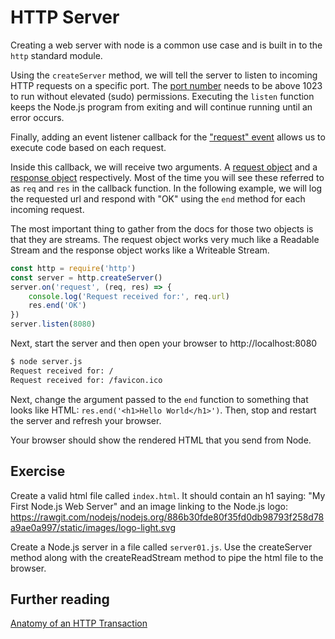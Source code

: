 # HTTP Server

Creating a web server with node is a common use case and is built in to the `http` standard module.

Using the `createServer` method, we will tell the server to listen to incoming HTTP requests on a specific port. The [port  number](https://en.wikipedia.org/wiki/Port_(computer_networking)) needs to be above 1023 to run without elevated (sudo) permissions. Executing the `listen` function keeps the Node.js program from exiting and will continue running until an error occurs.

Finally, adding an event listener callback for the ["request" event](https://nodejs.org/api/http.html#http_event_request) allows us to execute code based on each request.

Inside this callback, we will receive two arguments. A [request object](https://nodejs.org/api/http.html#http_class_http_incomingmessage) and a [response object](https://nodejs.org/api/http.html#http_class_http_serverresponse) respectively. Most of the time you will see these referred to as `req` and `res` in the callback function. In the following example, we will log the requested url and  respond with "OK" using the `end` method for each incoming request.

The most important thing to gather from the docs for those two objects is that they are streams. The request object works very much like a Readable Stream and the response object works like a Writeable Stream.

```js
const http = require('http')
const server = http.createServer()
server.on('request', (req, res) => {
    console.log('Request received for:', req.url)
    res.end('OK')
})
server.listen(8080)
```

Next, start the server and then open your browser to http://localhost:8080

```bash
$ node server.js
Request received for: /
Request received for: /favicon.ico
```

Next, change the argument passed to the `end` function to something that looks like
HTML: `res.end('<h1>Hello World</h1>')`. Then, stop and restart the server and
refresh your browser.

Your browser should show the rendered HTML that you send from Node.

## Exercise

Create a valid html file called `index.html`. It should contain an h1 saying:
"My First Node.js Web Server" and an image linking to the Node.js logo:
https://rawgit.com/nodejs/nodejs.org/886b30fde80f35fd0db98793f258d78a9ae0a997/static/images/logo-light.svg

Create a Node.js server in a file called `server01.js`. Use the createServer method along with
the createReadStream method to pipe the html file to the browser.

## Further reading
[Anatomy of an HTTP Transaction](https://nodejs.org/en/docs/guides/anatomy-of-an-http-transaction/)
